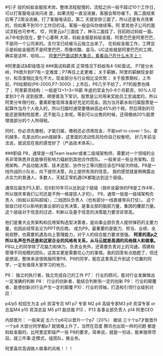 #引子
投的蚂蚁金服技术岗，整体流程挺慢的，流程之间一般不超过10个工作日，可以打客服电话询问进
度，如果流程一直没进展，客服会帮你催下。我二面结束后等了2周没进展，打了客服电话后，第二
天就安排三面了，所以还是有点效果的，但如果不到10个工作日的话，客服一般会叫你继续等。阿
里其他子公司的面试流程也可参考。
哎，阿里云p7三面挂了，神马二面挂了，目前刚过蚂蚁一面。从7中旬到现在，整个心塞啊 
大哥，蚂蚁金服是蚂蚁金服，阿里巴巴是阿里巴巴，不是同一个公司来的。支付宝已经被马云独立出来了。
在蚂蚁金服工作，工牌显示是蚂蚁金服而不是阿里巴巴，而像优酷、盒马、UC这些就是阿里巴巴的工牌。
确实是这样，哈哈。。。
[阿里巴巴面试题大集合，看看自己在什么水平上！](http://baijiahao.baidu.com/s?id=1581127748525340951&wfr=spider&for=pc)

#阿里面试&职级情况
###面试和薪资
正常情况下蚂蚁有4-5轮面试。
P7是分水岭，P6晋升到P7有一定难度；P7再往上走更难；
关于薪酬，阿里的薪酬现金部分，和百度相比变化不大，现金部分与行业相比没优势；
关于股票期权，上市前，P6给期权(P6-2000,P7-3000)；上市后，P6几乎不给了，P7的股票也降了；
阿里薪资结构：一般是12+1+3=16薪
年底的奖金为0-6个月薪资，90%人可拿到3个月
说到股票，顺便普及下常识。股票是公司用来奖励员工忠诚度的，所以阿里分年限行权，要离职套现得准备好充足的现金。因为当月薪水和归属股票是一起算作当月个人收入的，所以归属时通常要缴纳高达45%的个税，然后得到的可能还是限制性股票，还不能马上卖呢。等到可以出售的时候，还得缴纳20%股票增值部分的个人所得税。

同时，你必须先缴税，才能归属，缴税还必须用现金，不能sell to cover！So，拿的越多，先拿出的cash就越多，这里面的流动性风险你自己权衡吧。
好几年前没法说，就说现在我的感觉好了（产品技术体系）。

###职级
P8，通常是一线Team leader或者二级域架构师，需要对一个领域的业务非常熟悉并且能够将影响力辐射到其他合作团队。
一般来说一些业务架构、应用架构、产品功能决策、技术选型、协作分工等问题应该在P8层次终结。P8是一线作战的小队长，向下提供决策，向上提供有效的信息。
我的感觉就是稍微露出点实力的普通人，多数人，天赋正常机遇OK都能达到这个层级。

通常应届生P5入职，在6到10年可以达到这个层级（我听说最快的P8是工作4年，所以很庆幸我们公司还是不拘一格提拔人才的）。
P9，通常一般是一级域架构负责人（蚂蚁以前叫超域），二线团队负责人（也有部分一线直接带兵打仗）。
这个层级已经可以影响到事业部的业务决策，是事业部的脑部力量，集团的腰部力量。
这个层级对于信息的过滤，判断以及基于信息的决策能力要求非常高。

他们是重大业务架构和应用架构选型决策者，是向事业部负责人提供弹药的主要力量，也因此经常会沦为PPT供应商。
成为P9，最重要的是能力、担当、业绩、全局视野，也需要机遇及向上管理能力，对于人的综合能力要求很强。
**阿里的高p之所以名声在外还是和这家企业的风格有关系，从马云就是高调的风格做人和做事。**
P8以上的同学除了花脑力和体力，负责业务外，还需要负责对上的沟通，搭建和管理不同规模的团队，这其实更是需要花心力的事情。我的回答有点跑题了，但还是想说，整体来说很佩服阿里P8、P9的同学，能在这里真正升到这个位置的同学，一定有值得大家学习的地方。

P6： 独立的执行者，独立完成自己的工作 
P7： 行业的顾问，能对行业发展做出一定准确的判断 
P8： 行业的创新者，能结合判断有一定的创新 
P9： 行业的颠覆者，能使创新对行业产生一定的颠覆 
P10：行业的领袖，打造和引领行业级别对应：

p4/p5  校招生为主 
p6    资深专员 M1
p7    专家 M2
p8 高级专家M3
p9 资深专家 or 总监M4
p10  资深总监 M5
p11   副总裁
P12 、P13  各事业部负责人
p14    阿里CEO

内部晋升：
一般来说 五六个p6可以晋升一个p7（20%）
据说  三十个p7才能晋升一个p8 
大部分同学都p7 就很难上升了，当然在百度 腾讯也出现一样的问题
都是蚂蚁金服的，比阿里定职级严一些
P8的要求，简单说，就是一句话，能单独带项目。就三件事:定模式，组团队，推业务。

阿里喜欢高调做人做事的风格！！！